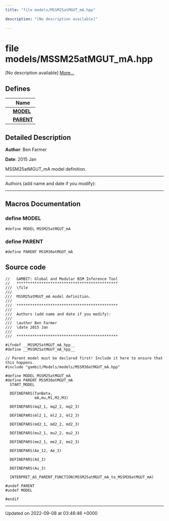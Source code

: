 ```yaml
---
title: "file models/MSSM25atMGUT_mA.hpp"

description: "[No description available]"

---
```


# file models/MSSM25atMGUT_mA.hpp

[No description available] [More...](#detailed-description)

## Defines

|                | Name           |
| -------------- | -------------- |
|  | **[MODEL](/documentation/code/files/mssm25atmgut__ma_8hpp/#define-model)**  |
|  | **[PARENT](/documentation/code/files/mssm25atmgut__ma_8hpp/#define-parent)**  |

## Detailed Description


**Author**: Ben Farmer 

**Date**: 2015 Jan

MSSM25atMGUT_mA model definition.



------------------

Authors (add name and date if you modify):



------------------




## Macros Documentation

### define MODEL

```
#define MODEL MSSM25atMGUT_mA
```


### define PARENT

```
#define PARENT MSSM30atMGUT_mA
```


## Source code

```
//   GAMBIT: Global and Modular BSM Inference Tool
//   *********************************************
///  \file
///
///  MSSM25atMGUT_mA model definition. 
///
///  *********************************************
///
///  Authors (add name and date if you modify):
///   
///  \author Ben Farmer  
///  \date 2015 Jan
///
///  *********************************************

#ifndef __MSSM25atMGUT_mA_hpp__
#define __MSSM25atMGUT_mA_hpp__

// Parent model must be declared first! Include it here to ensure that this happens.
#include "gambit/Models/models/MSSM30atMGUT_mA.hpp"

#define MODEL MSSM25atMGUT_mA
#define PARENT MSSM30atMGUT_mA
  START_MODEL

  DEFINEPARS(TanBeta,
             mA,mu,M1,M2,M3)

  DEFINEPARS(mq2_1, mq2_2, mq2_3)
 
  DEFINEPARS(ml2_1, ml2_2, ml2_3)

  DEFINEPARS(md2_1, md2_2, md2_3)

  DEFINEPARS(mu2_1, mu2_2, mu2_3)

  DEFINEPARS(me2_1, me2_2, me2_3)

  DEFINEPARS(Ae_12, Ae_3)
  
  DEFINEPARS(Ad_3)

  DEFINEPARS(Au_3)

  INTERPRET_AS_PARENT_FUNCTION(MSSM25atMGUT_mA_to_MSSM30atMGUT_mA)

#undef PARENT
#undef MODEL

#endif
```


-------------------------------

Updated on 2022-09-08 at 03:46:46 +0000
